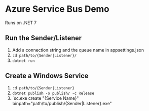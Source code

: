 # Azure Service Bus Demo

Runs on .NET 7

## Run the Sender/Listener

1. Add a connection string and the queue name in appsettings.json
2. `cd path/to/{Sender|Listener}/`
3. `dotnet run`

## Create a Windows Service

1. `cd path/to/{Sender|Listener}`
2. `dotnet publish -o publish/ -c Release`
3. `sc.exe create "{Service Name}" binpath="path/to/publish/{Sender|Listener}.exe"
